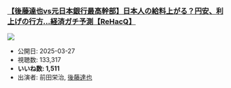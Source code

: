 ### [【後藤達也vs元日本銀行最高幹部】日本人の給料上がる？円安、利上げの行方...経済ガチ予測【ReHacQ】](https://www.youtube.com/watch?v=WI-bF1OowWM)
[![](https://img.youtube.com/vi/WI-bF1OowWM/sddefault.jpg)](https://www.youtube.com/watch?v=WI-bF1OowWM)
-   公開日: 2025-03-27
-   視聴数: 133,317
-   **いいね数: 1,511**
-   出演者: 前田栄治, [後藤達也](/rehacq_fan/people/後藤達也 "wikilink")
